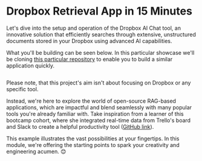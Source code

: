 # Dropbox Retrieval App in 15 Minutes

Let's dive into the setup and operation of the Dropbox AI Chat tool, an innovative solution that efficiently searches through extensive, unstructured documents stored in your Dropbox using advanced AI capabilities.&#x20;

What you'll be building can be seen below. In this particular showcase we'll be cloning [this particular repository](https://github.com/pathway-labs/dropbox-ai-chat) to enable you to build a similar application quickly.&#x20;

<figure><img src="../../.gitbook/assets/dropbox-ai-search-tool.gif" alt=""><figcaption></figcaption></figure>

Please note, that this project's aim isn't about focusing on Dropbox or any specific tool.&#x20;

Instead, we're here to explore the world of open-source RAG-based applications, which are impactful and blend seamlessly with many popular tools you're already familiar with. Take inspiration from a learner of this bootcamp cohort, where she integrated real-time data from Trello's board and Slack to create a helpful productivity tool ([GitHub link](https://github.com/leabuende/mike-llm-slack-plugin)).&#x20;

This example illustrates the vast possibilities at your fingertips. In this module, we're offering the starting points to spark your creativity and engineering acumen. 😊
